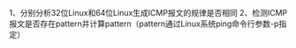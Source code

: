 1、分别分析32位Linux和64位Linux生成ICMP报文的规律是否相同
2、检测ICMP报文是否存在pattern并计算pattern（pattern通过Linux系统ping命令行参数-p指定）

